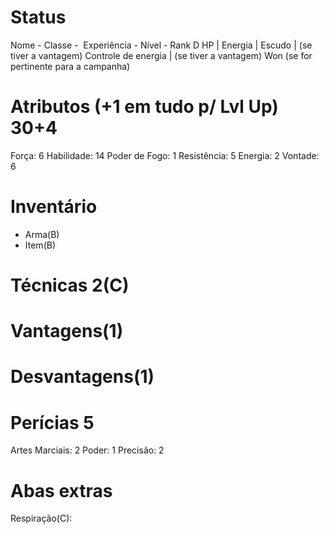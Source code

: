# Status
Nome -
Classe - 
Experiência - 
Nível -
Rank D
HP |
Energia |
Escudo | (se tiver a vantagem)
Controle de energia | (se tiver a vantagem)
Won (se for pertinente para a campanha)



# Atributos (+1 em tudo p/ Lvl Up) 30+4
Força: 6
Habilidade: 14
Poder de Fogo: 1
Resistência: 5
Energia: 2
Vontade: 6  

# Inventário
-  Arma(B)
- Item(B)

# Técnicas 2(C)


# Vantagens(1) 


# Desvantagens(1)

# Perícias 5
Artes Marciais: 2
Poder: 1
Precisão: 2 

# Abas extras
Respiração(C):